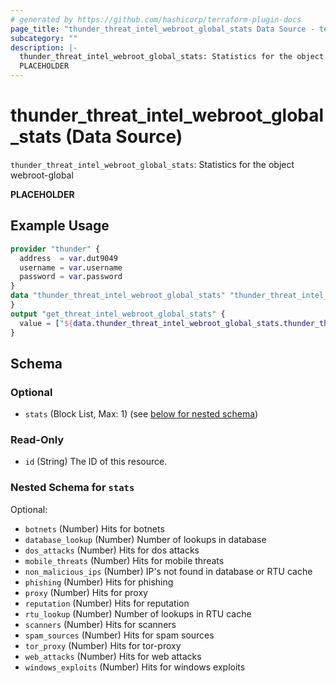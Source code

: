 ```yaml
---
# generated by https://github.com/hashicorp/terraform-plugin-docs
page_title: "thunder_threat_intel_webroot_global_stats Data Source - terraform-provider-thunder"
subcategory: ""
description: |-
  thunder_threat_intel_webroot_global_stats: Statistics for the object webroot-global
  PLACEHOLDER
---
```


# thunder_threat_intel_webroot_global_stats (Data Source)

`thunder_threat_intel_webroot_global_stats`: Statistics for the object webroot-global

__PLACEHOLDER__

## Example Usage

```terraform
provider "thunder" {
  address  = var.dut9049
  username = var.username
  password = var.password
}
data "thunder_threat_intel_webroot_global_stats" "thunder_threat_intel_webroot_global_stats" {
}
output "get_threat_intel_webroot_global_stats" {
  value = ["${data.thunder_threat_intel_webroot_global_stats.thunder_threat_intel_webroot_global_stats}"]
}
```

<!-- schema generated by tfplugindocs -->
## Schema

### Optional

- `stats` (Block List, Max: 1) (see [below for nested schema](#nestedblock--stats))

### Read-Only

- `id` (String) The ID of this resource.

<a id="nestedblock--stats"></a>
### Nested Schema for `stats`

Optional:

- `botnets` (Number) Hits for botnets
- `database_lookup` (Number) Number of lookups in database
- `dos_attacks` (Number) Hits for dos attacks
- `mobile_threats` (Number) Hits for mobile threats
- `non_malicious_ips` (Number) IP's not found in database or RTU cache
- `phishing` (Number) Hits for phishing
- `proxy` (Number) Hits for proxy
- `reputation` (Number) Hits for reputation
- `rtu_lookup` (Number) Number of lookups in RTU cache
- `scanners` (Number) Hits for scanners
- `spam_sources` (Number) Hits for spam sources
- `tor_proxy` (Number) Hits for tor-proxy
- `web_attacks` (Number) Hits for web attacks
- `windows_exploits` (Number) Hits for windows exploits


